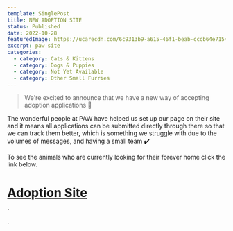 ```yaml
---
template: SinglePost
title: NEW ADOPTION SITE
status: Published
date: 2022-10-28
featuredImage: https://ucarecdn.com/6c9313b9-a615-46f1-beab-cccb64e7154e/-/crop/953x308/13,1/-/preview/
excerpt: paw site
categories:
  - category: Cats & Kittens
  - category: Dogs & Puppies
  - category: Not Yet Available
  - category: Other Small Furries
---
```

> We're excited to announce that we have a new way of accepting adoption applications 🐾 

The wonderful people at PAW have helped us set up our page on their site and it means all applications can be submitted directly through there so that we can track them better, which is something we struggle with due to the volumes of messages, and having a small team ✔️ 

T﻿o see the animals who are currently looking for their forever home click the link below.

# [A﻿doption Site](https://www.petadoptionwebsite.com/charity/friends-of-rescue-ni)

`<section id="pam-available-pets"></section>
<script src="https://www.pawrescuemanager.com/embed/ddf852c0-349b-4f2a-910c-8327c4ee7f0a"></script>`